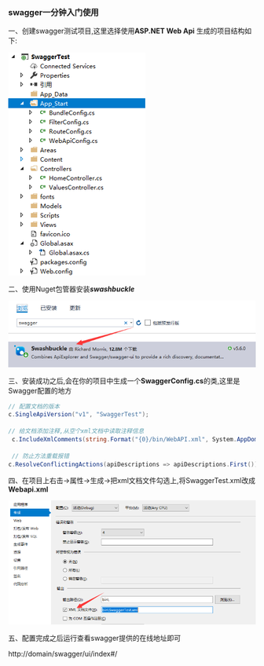 ### swagger一分钟入门使用
一、创建swagger测试项目,这里选择使用**ASP.NET Web Api** 生成的项目结构如下:

![](images/dev_dir.png)

二、使用Nuget包管器安装***swashbuckle***

![](images/dll_detail.png)


三、安装成功之后,会在你的项目中生成一个**SwaggerConfig.cs**的类,这里是Swagger配置的地方
```c#
// 配置文档的版本
c.SingleApiVersion("v1", "SwaggerTest");

// 给文档添加注释,从空个xml文档中读取注释信息
 c.IncludeXmlComments(string.Format("{0}/bin/WebAPI.xml", System.AppDomain.CurrentDomain.BaseDirectory));

 // 防止方法重载报错
c.ResolveConflictingActions(apiDescriptions => apiDescriptions.First());
```


四、在项目上右击->属性->生成->把xml文档文件勾选上,将SwaggerTest.xml改成**Webapi.xml**

![](images/xml.png)


五、配置完成之后运行查看swagger提供的在线地址即可

http://domain/swagger/ui/index#/



